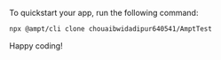 To quickstart your app, run the following command: 

```bash
npx @ampt/cli clone chouaibwidadipur640541/AmptTest
```

Happy coding!